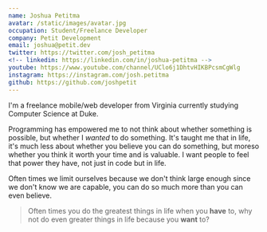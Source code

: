 ```yaml
---
name: Joshua Petitma
avatar: /static/images/avatar.jpg
occupation: Student/Freelance Developer
company: Petit Development
email: joshua@petit.dev
twitter: https://twitter.com/josh_petitma
<!-- linkedin: https://linkedin.com/in/joshua-petitma -->
youtube: https://www.youtube.com/channel/UClo6j1DhtvHIKBPcsmCgWlg
instagram: https://instagram.com/josh.petitma
github: https://github.com/joshpetit
---
```


I'm a freelance mobile/web developer from Virginia currently studying Computer
Science at Duke.

Programming has empowered me to not think about whether something is possible,
but whether I *wanted* to do something. It's taught me that in life, it's much
less about whether you believe you can do something, but moreso whether you
think it worth your time and is valuable. I want people to feel that power they
have, not just in code but in life. 

Often times we limit ourselves because we
don't think large enough since we don't know we are capable, you can 
do so much more than you can even believe. 

> Often times you do the greatest things in life when you **have** to, why not
> do even greater things in life because you **want** to? 
